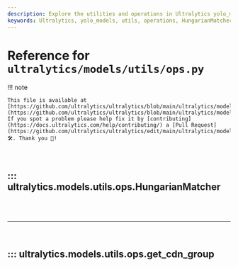 ```yaml
---
description: Explore the utilities and operations in Ultralytics yolo_models like HungarianMatcher and get_cdn_group. Learn how to optimize and manage model operations efficiently.
keywords: Ultralytics, yolo_models, utils, operations, HungarianMatcher, get_cdn_group, model optimization, pytorch, machine learning
---
```


# Reference for `ultralytics/models/utils/ops.py`

!!! note

    This file is available at [https://github.com/ultralytics/ultralytics/blob/main/ultralytics/models/utils/ops.py](https://github.com/ultralytics/ultralytics/blob/main/ultralytics/models/utils/ops.py). If you spot a problem please help fix it by [contributing](https://docs.ultralytics.com/help/contributing/) a [Pull Request](https://github.com/ultralytics/ultralytics/edit/main/ultralytics/models/utils/ops.py) 🛠️. Thank you 🙏!

<br>

## ::: ultralytics.models.utils.ops.HungarianMatcher

<br><br><hr><br>

## ::: ultralytics.models.utils.ops.get_cdn_group

<br><br>

